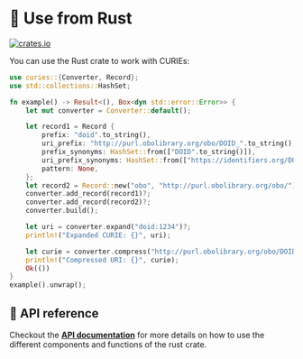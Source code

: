 # 🦀 Use from Rust

[![crates.io](https://img.shields.io/crates/v/curies.svg)](https://crates.io/crates/curies)

You can use the Rust crate to work with CURIEs:

```rust
use curies::{Converter, Record};
use std::collections::HashSet;

fn example() -> Result<(), Box<dyn std::error::Error>> {
    let mut converter = Converter::default();

    let record1 = Record {
        prefix: "doid".to_string(),
        uri_prefix: "http://purl.obolibrary.org/obo/DOID_".to_string(),
        prefix_synonyms: HashSet::from(["DOID".to_string()]),
        uri_prefix_synonyms: HashSet::from(["https://identifiers.org/DOID/"].map(String::from)),
        pattern: None,
    };
    let record2 = Record::new("obo", "http://purl.obolibrary.org/obo/");
    converter.add_record(record1)?;
    converter.add_record(record2)?;
    converter.build();

    let uri = converter.expand("doid:1234")?;
    println!("Expanded CURIE: {}", uri);

    let curie = converter.compress("http://purl.obolibrary.org/obo/DOID_1234")?;
    println!("Compressed URI: {}", curie);
    Ok(())
}
example().unwrap();
```

## 📖 API reference

Checkout the **[API documentation](https://docs.rs/curies)** for more details on how to use the different components and functions of the rust crate.
